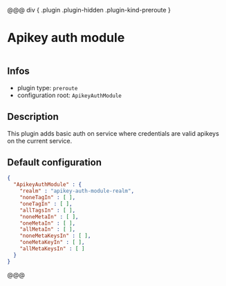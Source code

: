 
@@@ div { .plugin .plugin-hidden .plugin-kind-preroute }

# Apikey auth module

<img class="plugin-logo plugin-hidden" src=""></img>

## Infos

* plugin type: `preroute`
* configuration root: `ApikeyAuthModule`

## Description

This plugin adds basic auth on service where credentials are valid apikeys on the current service.



## Default configuration

```json
{
  "ApikeyAuthModule" : {
    "realm" : "apikey-auth-module-realm",
    "noneTagIn" : [ ],
    "oneTagIn" : [ ],
    "allTagsIn" : [ ],
    "noneMetaIn" : [ ],
    "oneMetaIn" : [ ],
    "allMetaIn" : [ ],
    "noneMetaKeysIn" : [ ],
    "oneMetaKeyIn" : [ ],
    "allMetaKeysIn" : [ ]
  }
}
```





@@@

